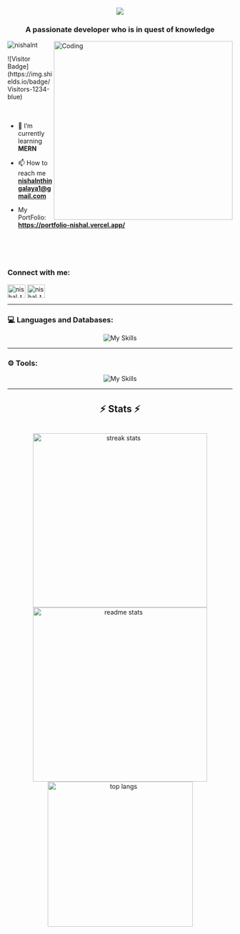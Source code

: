 <h1 align="center">
    <img src="https://readme-typing-svg.herokuapp.com/?font=Righteous&size=35&center=true&vCenter=true&width=500&height=70&duration=4000&lines=Hello+👨‍💻;+I'm+Nishal+N+T;" />
</h1>
<h3 align="center">A passionate developer who is in quest of knowledge</h3>
<img align="right" alt="Coding" width="400" src="https://media.tenor.com/YNqsJbmb_yMAAAAd/coding.gif">
<p align="left"> <img src="https://komarev.com/ghpvc/?username=nishalnt&label=Profile%20views&color=0e75b6&style=flat" alt="nishalnt" /> </p>
![Visitor Badge](https://img.shields.io/badge/Visitors-1234-blue)
<br>
<br>
<br>

- 🌱 I’m currently learning **MERN**

- 📫 How to reach me **nishalnthingalaya1@gmail.com**
- My PortFolio: **https://portfolio-nishal.vercel.app/**

<br>
<br>
<br>
<h3 align="left">Connect with me:</h3>
<p align="left">
<a href="https://www.linkedin.com/in/nishal-n-thingalaya-570912229" target="blank"><img align="center" src="https://raw.githubusercontent.com/rahuldkjain/github-profile-readme-generator/master/src/images/icons/Social/linked-in-alt.svg" alt="nishal_thingalaya" height="30" width="40" /></a>
<a href="https://instagram.com/nishal_thingalaya" target="blank"><img align="center" src="https://raw.githubusercontent.com/rahuldkjain/github-profile-readme-generator/master/src/images/icons/Social/instagram.svg" alt="nishal_thingalaya" height="30" width="40" /></a>
</p>
<hr>
<h3>💻 Languages and Databases:</h3>
<div align="center">

![My Skills](https://skillicons.dev/icons?i=html,css,js,bootstrap,mongodb,express,react,nodejs,php,mysql,tailwind,java,python,c,materialui&perline=8)

</div>

---

<h3>⚙️ Tools:</h3>
<div align="center">

![My Skills](https://skillicons.dev/icons?i=vscode,androidstudio,idea,pycharm&perline=4)

</div>

<hr>

<h2 align="center">⚡ Stats ⚡</h2>
<br>
<div align=center>
  <img width=390 src="https://github-readme-streak-stats-salesp07.vercel.app/?user=NishalNT&count_private=true&theme=react&border_radius=10" alt="streak stats"/>
  <img width=390 src="https://github-readme-stats-salesp07.vercel.app/api?username=NishalNT&count_private=true&show_icons=true&theme=react&rank_icon=github&border_radius=10" alt="readme stats" />
  <br/>
  <img width=325 align="center" src="https://github-readme-stats-salesp07.vercel.app/api/top-langs/?username=NishalNT&hide=HTML&langs_count=8&layout=compact&theme=react&border_radius=10&size_weight=0.5&count_weight=0.5&exclude_repo=github-readme-stats" alt="top langs" />
</div>



